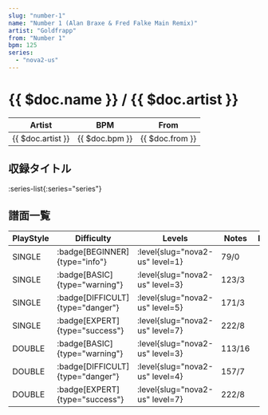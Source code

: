 ```yaml
---
slug: "number-1"
name: "Number 1 (Alan Braxe & Fred Falke Main Remix)"
artist: "Goldfrapp"
from: "Number 1"
bpm: 125
series:
  - "nova2-us"
---
```


# {{ $doc.name }} / {{ $doc.artist }}

|Artist|BPM|From|
|------|---|----|
|{{ $doc.artist }}|{{ $doc.bpm }}|{{ $doc.from }}|

## 収録タイトル

:series-list{:series="series"}

## 譜面一覧

|PlayStyle|Difficulty|Levels|Notes|Movie|
|---------|----------|------|-----|-----|
|SINGLE| :badge[BEGINNER]{type="info"}|<div class="field is-grouped is-grouped-multiline"> :level{slug="nova2-us" level=1}</div>|79/0||
|SINGLE| :badge[BASIC]{type="warning"}|<div class="field is-grouped is-grouped-multiline"> :level{slug="nova2-us" level=3}</div>|123/3||
|SINGLE| :badge[DIFFICULT]{type="danger"}|<div class="field is-grouped is-grouped-multiline"> :level{slug="nova2-us" level=5}</div>|171/3||
|SINGLE| :badge[EXPERT]{type="success"}|<div class="field is-grouped is-grouped-multiline"> :level{slug="nova2-us" level=7}</div>|222/8||
|DOUBLE| :badge[BASIC]{type="warning"}|<div class="field is-grouped is-grouped-multiline"> :level{slug="nova2-us" level=3}</div>|113/16||
|DOUBLE| :badge[DIFFICULT]{type="danger"}|<div class="field is-grouped is-grouped-multiline"> :level{slug="nova2-us" level=4}</div>|157/7||
|DOUBLE| :badge[EXPERT]{type="success"}|<div class="field is-grouped is-grouped-multiline"> :level{slug="nova2-us" level=7}</div>|222/8||
